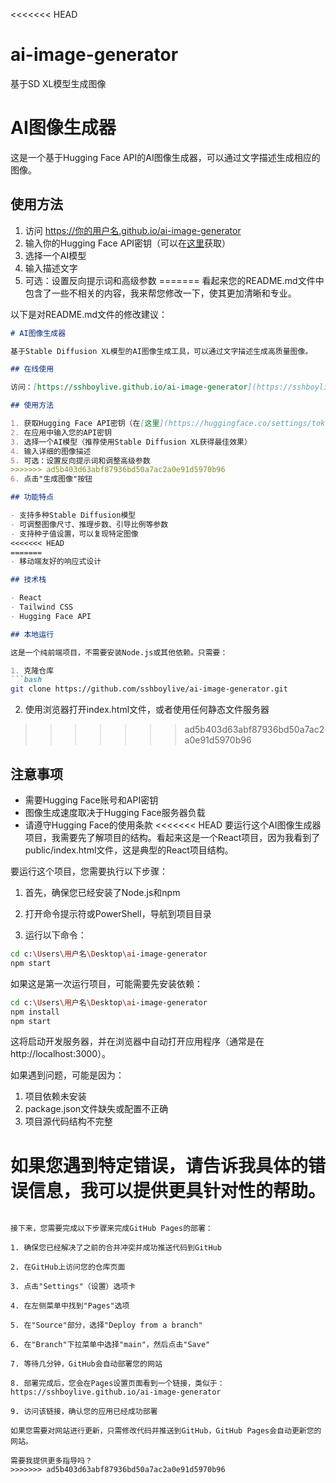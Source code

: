 <<<<<<< HEAD
# ai-image-generator
基于SD XL模型生成图像
# AI图像生成器

这是一个基于Hugging Face API的AI图像生成器，可以通过文字描述生成相应的图像。

## 使用方法

1. 访问 https://你的用户名.github.io/ai-image-generator
2. 输入你的Hugging Face API密钥（可以在[这里](https://huggingface.co/settings/tokens)获取）
3. 选择一个AI模型
4. 输入描述文字
5. 可选：设置反向提示词和高级参数
=======
看起来您的README.md文件中包含了一些不相关的内容，我来帮您修改一下，使其更加清晰和专业。

以下是对README.md文件的修改建议：

```markdown:c:\Users\sshbo\Desktop\ai-image-generator\README.md
# AI图像生成器

基于Stable Diffusion XL模型的AI图像生成工具，可以通过文字描述生成高质量图像。

## 在线使用

访问：[https://sshboylive.github.io/ai-image-generator](https://sshboylive.github.io/ai-image-generator)

## 使用方法

1. 获取Hugging Face API密钥（在[这里](https://huggingface.co/settings/tokens)申请）
2. 在应用中输入您的API密钥
3. 选择一个AI模型（推荐使用Stable Diffusion XL获得最佳效果）
4. 输入详细的图像描述
5. 可选：设置反向提示词和调整高级参数
>>>>>>> ad5b403d63abf87936bd50a7ac2a0e91d5970b96
6. 点击"生成图像"按钮

## 功能特点

- 支持多种Stable Diffusion模型
- 可调整图像尺寸、推理步数、引导比例等参数
- 支持种子值设置，可以复现特定图像
<<<<<<< HEAD
=======
- 移动端友好的响应式设计

## 技术栈

- React
- Tailwind CSS
- Hugging Face API

## 本地运行

这是一个纯前端项目，不需要安装Node.js或其他依赖。只需要：

1. 克隆仓库
```bash
git clone https://github.com/sshboylive/ai-image-generator.git
```

2. 使用浏览器打开index.html文件，或者使用任何静态文件服务器
>>>>>>> ad5b403d63abf87936bd50a7ac2a0e91d5970b96

## 注意事项

- 需要Hugging Face账号和API密钥
- 图像生成速度取决于Hugging Face服务器负载
- 请遵守Hugging Face的使用条款
<<<<<<< HEAD
要运行这个AI图像生成器项目，我需要先了解项目的结构。看起来这是一个React项目，因为我看到了public/index.html文件，这是典型的React项目结构。

要运行这个项目，您需要执行以下步骤：

1. 首先，确保您已经安装了Node.js和npm

2. 打开命令提示符或PowerShell，导航到项目目录

3. 运行以下命令：

```bash
cd c:\Users\用户名\Desktop\ai-image-generator            
npm start
```

如果这是第一次运行项目，可能需要先安装依赖：

```bash
cd c:\Users\用户名\Desktop\ai-image-generator            
npm install
npm start
```

这将启动开发服务器，并在浏览器中自动打开应用程序（通常是在 http://localhost:3000）。

如果遇到问题，可能是因为：
1. 项目依赖未安装
2. package.json文件缺失或配置不正确
3. 项目源代码结构不完整

如果您遇到特定错误，请告诉我具体的错误信息，我可以提供更具针对性的帮助。
=======
```

接下来，您需要完成以下步骤来完成GitHub Pages的部署：

1. 确保您已经解决了之前的合并冲突并成功推送代码到GitHub

2. 在GitHub上访问您的仓库页面

3. 点击"Settings"（设置）选项卡

4. 在左侧菜单中找到"Pages"选项

5. 在"Source"部分，选择"Deploy from a branch"

6. 在"Branch"下拉菜单中选择"main"，然后点击"Save"

7. 等待几分钟，GitHub会自动部署您的网站

8. 部署完成后，您会在Pages设置页面看到一个链接，类似于：https://sshboylive.github.io/ai-image-generator

9. 访问该链接，确认您的应用已经成功部署

如果您需要对网站进行更新，只需修改代码并推送到GitHub，GitHub Pages会自动更新您的网站。

需要我提供更多指导吗？
>>>>>>> ad5b403d63abf87936bd50a7ac2a0e91d5970b96

